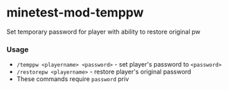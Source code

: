 # minetest-mod-temppw
Set temporary password for player with ability to restore original pw
### Usage
* `/temppw <playername> <password>` - set player's password to `<password>`
* `/restorepw <playername>` - restore player's original password
* These commands require `password` priv
